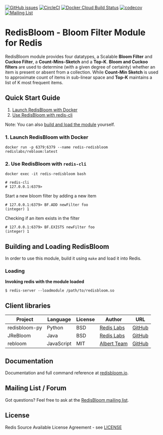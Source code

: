 [![GitHub issues](https://img.shields.io/github/release/RedisLabsModules/redisbloom.svg)](https://github.com/RedisBloom/RedisBloom/releases/latest)
[![CircleCI](https://circleci.com/gh/RedisBloom/RedisBloom.svg?style=svg)](https://circleci.com/gh/RedisBloom/RedisBloom)
[![Docker Cloud Build Status](https://img.shields.io/docker/cloud/build/redislabs/rebloom.svg)](https://hub.docker.com/r/redislabs/rebloom/builds/)
[![codecov](https://codecov.io/gh/RedisBloom/RedisBloom/branch/master/graph/badge.svg)](https://codecov.io/gh/RedisBloom/RedisBloom)
[![Mailing List](https://img.shields.io/badge/Mailing%20List-RedisBloom-blue)](https://groups.google.com/forum/#!forum/redisbloom)

# RedisBloom - Bloom Filter Module for Redis

RedisBloom module provides four datatypes, a Scalable **Bloom Filter** and **Cuckoo Filter**, a **Count-Mins-Sketch** and a **Top-K**.
**Bloom and Cuckoo filters** are used to determine (with a given degree of certainty) whether an item is present or absent from a collection. While **Count-Min Sketch** is used to approximate count of items in sub-linear space and **Top-K** maintains a list of K most frequent items.

## Quick Start Guide
1. [Launch RedisBloom with Docker](#launch-redisbloom-with-docker)
1. [Use RedisBloom with redis-cli](#use-redisbloom-with-redis-cli)

Note: You can also [build and load the module](#building-and-loading-redisbloom) yourself.

### 1. Launch RedisBloom with Docker
```
docker run -p 6379:6379 --name redis-redisbloom redislabs/rebloom:latest
```

### 2. Use RedisBloom with `redis-cli`
```
docker exec -it redis-redisbloom bash

# redis-cli
# 127.0.0.1:6379> 
```

Start a new bloom filter by adding a new item
```
# 127.0.0.1:6379> BF.ADD newFilter foo
(integer) 1
``` 

 Checking if an item exists in the filter
```
# 127.0.0.1:6379> BF.EXISTS newFilter foo
(integer) 1
```

## Building and Loading RedisBloom
In order to use this module, build it using `make` and load it into Redis.

### Loading

**Invoking redis with the module loaded**
```
$ redis-server --loadmodule /path/to/redisbloom.so
```

## Client libraries
| Project | Language | License | Author | URL |
| ------- | -------- | ------- | ------ | --- |
| redisbloom-py | Python | BSD | [Redis Labs](https://redislabs.com) | [GitHub](https://github.com/RedisBloom/redisbloom-py) |
| JReBloom | Java | BSD | [Redis Labs](https://redislabs.com) | [GitHub](https://github.com/RedisBloom/JReBloom) |
| rebloom | JavaScript | MIT | [Albert Team](https://cvitae.now.sh/) | [GitHub](https://github.com/albert-team/rebloom) |

## Documentation
Documentation and full command reference at [redisbloom.io](http://redisbloom.io).

## Mailing List / Forum
Got questions? Feel free to ask at the [RedisBloom mailing list](https://groups.google.com/forum/#!forum/redisbloom).

## License
Redis Source Available License Agreement - see [LICENSE](LICENSE)
